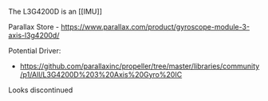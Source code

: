 The L3G4200D is an [[IMU]]

Parallax Store - https://www.parallax.com/product/gyroscope-module-3-axis-l3g4200d/

Potential Driver:
- https://github.com/parallaxinc/propeller/tree/master/libraries/community/p1/All/L3G4200D%203%20Axis%20Gyro%20IC

Looks discontinued
